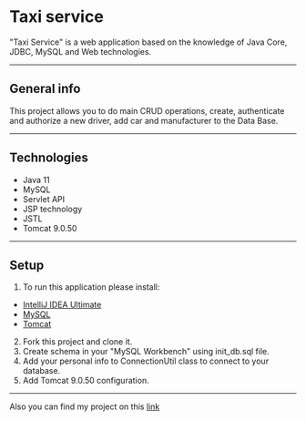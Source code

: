 # Taxi service
"Taxi Service" is a web application based on the knowledge of Java Core, JDBC, MySQL and Web technologies.
____
## General info
This project allows you to do main CRUD operations, create, authenticate and authorize a new driver, add car and manufacturer to the Data Base.
____
## Technologies
* Java 11
* MySQL
* Servlet API
* JSP technology
* JSTL
* Tomcat 9.0.50
____

## Setup
1) To run this application please install:
* [IntelliJ IDEA Ultimate](https://www.jetbrains.com/lp/intellij-frameworks/)
* [MySQL](https://www.softportal.com/software-65-mysql.html)
* [Tomcat](https://archive.apache.org/dist/tomcat/tomcat-9/v9.0.50/bin/)
2) Fork this project and clone it. 
3) Create schema in your "MySQL Workbench" using init_db.sql file. 
4) Add your personal info to ConnectionUtil class to connect to your database. 
5) Add Tomcat 9.0.50 configuration.
____
Also you can find my project on this [link](https://taxiserviceheroku.herokuapp.com/login)
